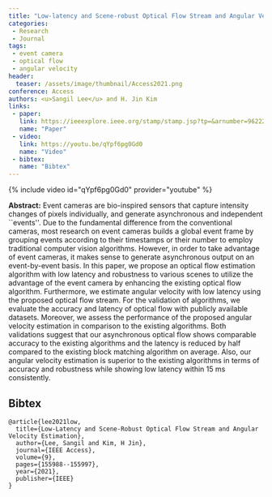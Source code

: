 ```yaml
---
title: "Low-latency and Scene-robust Optical Flow Stream and Angular Velocity Estimation"
categories:
 - Research
 - Journal
tags:
 - event camera
 - optical flow
 - angular velocity
header:
  teaser: /assets/image/thumbnail/Access2021.png
conference: Access
authors: <u>Sangil Lee</u> and H. Jin Kim
links:
 - paper: 
   link: https://ieeexplore.ieee.org/stamp/stamp.jsp?tp=&arnumber=9622228.pdf
   name: "Paper"
 - video:
   link: https://youtu.be/qYpf6pg0Gd0
   name: "Video"
 - bibtex: 
   name: "Bibtex"
---
```


{% include video id="qYpf6pg0Gd0" provider="youtube" %}

**Abstract:** Event cameras are bio-inspired sensors that capture intensity changes of pixels individually, and generate asynchronous and independent ``events''. Due to the fundamental difference from the conventional cameras, most research on event cameras builds a global event frame by grouping events according to their timestamps or their number to employ traditional computer vision algorithms. However, in order to take advantage of event cameras, it makes sense to generate asynchronous output on an event-by-event basis. In this paper, we propose an optical flow estimation algorithm with low latency and robustness to various scenes to utilize the advantage of the event camera by enhancing the existing optical flow algorithm. Furthermore, we estimate angular velocity with low latency using the proposed optical flow stream. For the validation of algorithms, we evaluate the accuracy and latency of optical flow with publicly available datasets. Moreover, we assess the performance of the proposed angular velocity estimation in comparison to the existing algorithms. Both validations suggest that our asynchronous optical flow shows comparable accuracy to the existing algorithms and the latency is reduced by half compared to the existing block matching algorithm on average. Also, our angular velocity estimation is superior to the existing algorithms in terms of accuracy and robustness while showing low latency within 15 ms consistently.

## Bibtex <a id="bibtex"></a>
```
@article{lee2021low,
  title={Low-Latency and Scene-Robust Optical Flow Stream and Angular Velocity Estimation},
  author={Lee, Sangil and Kim, H Jin},
  journal={IEEE Access},
  volume={9},
  pages={155988--155997},
  year={2021},
  publisher={IEEE}
}
```